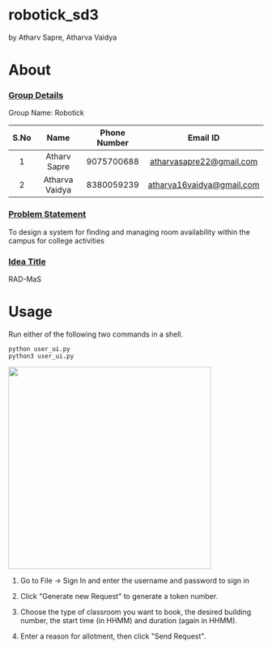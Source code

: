 # robotick_sd3

by Atharv Sapre, Atharva Vaidya

# About

### <u>Group Details</u>

Group Name: Robotick

| S.No | Name           | Phone Number | Email ID                  |
|:----:|:--------------:|:------------:|:-------------------------:|
| 1    | Atharv Sapre   | 9075700688   | atharvasapre22@gmail.com  |
| 2    | Atharva Vaidya | 8380059239   | atharva16vaidya@gmail.com |

### <u>Problem Statement</u>

To design a system for finding and managing room availability within the campus for college activities

### <u>Idea Title</u>

RAD-MaS

# Usage

Run either of the following two commands in a shell.

```
python user_ui.py
python3 user_ui.py
```

<img src="file:///C:/Users/Atharva/AppData/Roaming/marktext/images/2022-01-19-20-35-17-image.png" title="" alt="" width="400">

1. Go to File -> Sign In and enter the username and password to sign in

2. Click "Generate new Request" to generate a token number.

3. Choose the type of classroom you want to book, the desired building number, the start time (in HHMM) and duration (again in HHMM).

4. Enter a reason for allotment, then click "Send Request".